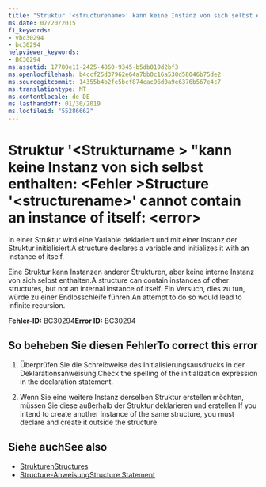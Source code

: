 ```yaml
---
title: "Struktur '<structurename>' kann keine Instanz von sich selbst enthalten: <error>"
ms.date: 07/20/2015
f1_keywords:
- vbc30294
- bc30294
helpviewer_keywords:
- BC30294
ms.assetid: 17780e11-2425-4860-9345-b5db019d2bf3
ms.openlocfilehash: b4ccf25d37962e64a7bb0c16a530d58046b75de2
ms.sourcegitcommit: 14355b4b2fe5bcf874cac96d0a9e6376b567e4c7
ms.translationtype: MT
ms.contentlocale: de-DE
ms.lasthandoff: 01/30/2019
ms.locfileid: "55286662"
---
```

# <a name="structure-structurename-cannot-contain-an-instance-of-itself-error"></a><span data-ttu-id="ff1f0-102">Struktur '\<Strukturname > "kann keine Instanz von sich selbst enthalten: \<Fehler ></span><span class="sxs-lookup"><span data-stu-id="ff1f0-102">Structure '\<structurename>' cannot contain an instance of itself: \<error></span></span>
<span data-ttu-id="ff1f0-103">In einer Struktur wird eine Variable deklariert und mit einer Instanz der Struktur initialisiert.</span><span class="sxs-lookup"><span data-stu-id="ff1f0-103">A structure declares a variable and initializes it with an instance of itself.</span></span>  
  
 <span data-ttu-id="ff1f0-104">Eine Struktur kann Instanzen anderer Strukturen, aber keine interne Instanz von sich selbst enthalten.</span><span class="sxs-lookup"><span data-stu-id="ff1f0-104">A structure can contain instances of other structures, but not an internal instance of itself.</span></span> <span data-ttu-id="ff1f0-105">Ein Versuch, dies zu tun, würde zu einer Endlosschleife führen.</span><span class="sxs-lookup"><span data-stu-id="ff1f0-105">An attempt to do so would lead to infinite recursion.</span></span>  
  
 <span data-ttu-id="ff1f0-106">**Fehler-ID:** BC30294</span><span class="sxs-lookup"><span data-stu-id="ff1f0-106">**Error ID:** BC30294</span></span>  
  
## <a name="to-correct-this-error"></a><span data-ttu-id="ff1f0-107">So beheben Sie diesen Fehler</span><span class="sxs-lookup"><span data-stu-id="ff1f0-107">To correct this error</span></span>  
  
1.  <span data-ttu-id="ff1f0-108">Überprüfen Sie die Schreibweise des Initialisierungsausdrucks in der Deklarationsanweisung.</span><span class="sxs-lookup"><span data-stu-id="ff1f0-108">Check the spelling of the initialization expression in the declaration statement.</span></span>  
  
2.  <span data-ttu-id="ff1f0-109">Wenn Sie eine weitere Instanz derselben Struktur erstellen möchten, müssen Sie diese außerhalb der Struktur deklarieren und erstellen.</span><span class="sxs-lookup"><span data-stu-id="ff1f0-109">If you intend to create another instance of the same structure, you must declare and create it outside the structure.</span></span>  
  
## <a name="see-also"></a><span data-ttu-id="ff1f0-110">Siehe auch</span><span class="sxs-lookup"><span data-stu-id="ff1f0-110">See also</span></span>
- [<span data-ttu-id="ff1f0-111">Strukturen</span><span class="sxs-lookup"><span data-stu-id="ff1f0-111">Structures</span></span>](../../visual-basic/programming-guide/language-features/data-types/structures.md)
- [<span data-ttu-id="ff1f0-112">Structure-Anweisung</span><span class="sxs-lookup"><span data-stu-id="ff1f0-112">Structure Statement</span></span>](../../visual-basic/language-reference/statements/structure-statement.md)
